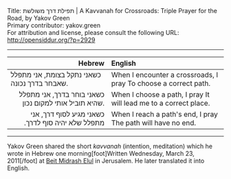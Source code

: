 <html>
<head></head>
<body>
Title: תפילת דרך משולשת | A Kavvanah for Crossroads: Triple Prayer for the Road, by Yakov Green<br />
Primary contributor: yakov.green<br />
For attribution and license, please consult the following URL: <a href="http://opensiddur.org/?p=2929">http://opensiddur.org/?p=2929</a>
<p />
<hr />

<table style="margin-left: auto;margin-right: auto;" class="draggable">
<thead><tr><th id="x" style="text-align: right;">Hebrew</th><th style="text-align: left;">English</th></tr></thead>
<tbody>
<tr><td style="vertical-align:top;" width="46%">
<div class="liturgy" lang="he">
כשאני נתקל בצומת, אני מתפלל
שאבחר בדרך נכונה.
</span></div></td>
 
<td style="vertical-align:top;" width="53%">
<div class="english" lang="en">
When I encounter a crossroads, I pray
To choose a correct path.
</div></td></tr>


<tr><td style="vertical-align:top;" width="46%">
<div class="liturgy" lang="he" style="text-align: right;">
כשאני בוחר בדרך, אני מתפלל
שהיא תוביל אותי למקום נכון.
</span></div></td>
 
<td style="vertical-align:top;" width="53%">
<div class="english" lang="en">
When I choose a path, I pray
It will lead me to a correct place.
</div></td></tr>


<tr><td style="vertical-align:top;" width="46%">
<div class="liturgy" lang="he" style="text-align: right;">
כשאני מגיע לסוף דרך, אני מתפלל
שלא יהיה סוף לדרך.‏
</span></div></td>
 
<td style="vertical-align:top;" width="53%">
<div class="english" lang="en">
When I reach a path's end, I pray
The path will have no end.
</div></td>
</tr>
</tbody></table>

<hr />

Yakov Green shared the short <em>kavvanah</em> (intention, meditation) which he wrote in Hebrew one morning[foot]Written Wednesday, March 23, 2011[/foot] at <a href="http://www.elul.org.il/">Beit Midrash Elul</a> in Jerusalem. He later translated it into English.
</body>
</html>